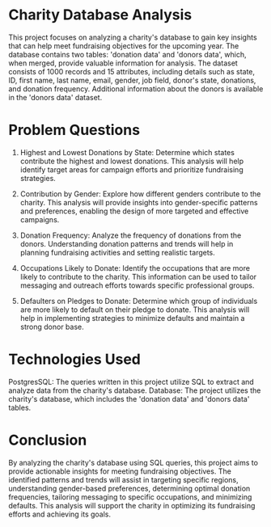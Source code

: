 # Charity Database Analysis
This project focuses on analyzing a charity's database to gain key insights that can help meet fundraising objectives for the upcoming year. The database contains two tables: 'donation data' and 'donors data', which, when merged, provide valuable information for analysis. The dataset consists of 1000 records and 15 attributes, including details such as state, ID, first name, last name, email, gender, job field, donor's state, donations, and donation frequency. Additional information about the donors is available in the 'donors data' dataset.

# Problem Questions
1. Highest and Lowest Donations by State: Determine which states contribute the highest and lowest donations. This analysis will help identify target areas for campaign efforts and prioritize fundraising strategies.

2. Contribution by Gender: Explore how different genders contribute to the charity. This analysis will provide insights into gender-specific patterns and preferences, enabling the design of more targeted and effective campaigns.

3. Donation Frequency: Analyze the frequency of donations from the donors. Understanding donation patterns and trends will help in planning fundraising activities and setting realistic targets.

4. Occupations Likely to Donate: Identify the occupations that are more likely to contribute to the charity. This information can be used to tailor messaging and outreach efforts towards specific professional groups.

5. Defaulters on Pledges to Donate: Determine which group of individuals are more likely to default on their pledge to donate. This analysis will help in implementing strategies to minimize defaults and maintain a strong donor base.

# Technologies Used
PostgresSQL: The queries written in this project utilize SQL to extract and analyze data from the charity's database.
Database: The project utilizes the charity's database, which includes the 'donation data' and 'donors data' tables.

# Conclusion
By analyzing the charity's database using SQL queries, this project aims to provide actionable insights for meeting fundraising objectives. The identified patterns and trends will assist in targeting specific regions, understanding gender-based preferences, determining optimal donation frequencies, tailoring messaging to specific occupations, and minimizing defaults. This analysis will support the charity in optimizing its fundraising efforts and achieving its goals.

